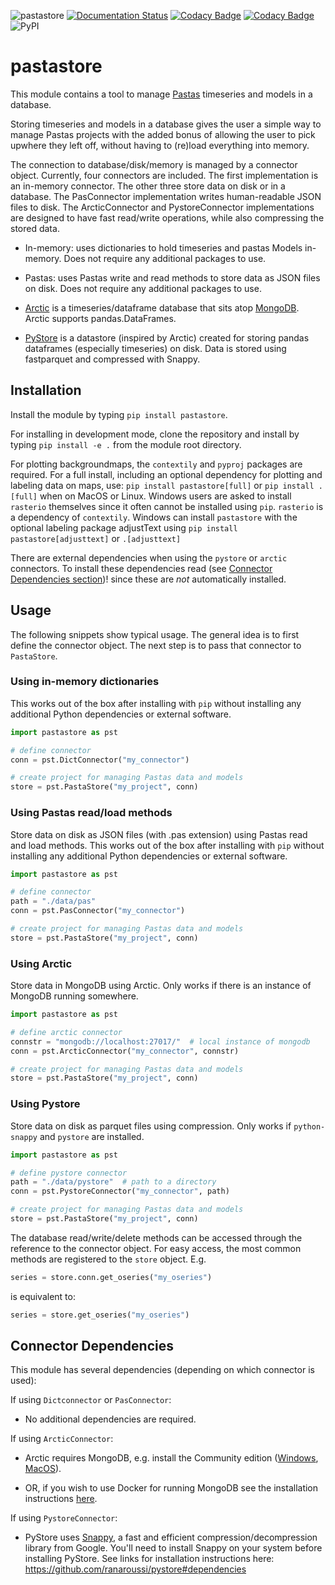 ![pastastore](https://github.com/pastas/pastastore/workflows/pastastore/badge.svg)
[![Documentation Status](https://readthedocs.org/projects/pastastore/badge/?version=latest)](https://pastastore.readthedocs.io/en/latest/?badge=latest)
[![Codacy Badge](https://api.codacy.com/project/badge/Grade/81b1e0294f5247cfa4eca657a8eebc61)](https://www.codacy.com/gh/pastas/pastastore?utm_source=github.com&utm_medium=referral&utm_content=pastas/pastastore&utm_campaign=Badge_Grade)
[![Codacy Badge](https://app.codacy.com/project/badge/Coverage/81b1e0294f5247cfa4eca657a8eebc61)](https://www.codacy.com/gh/pastas/pastastore/dashboard?utm_source=github.com&utm_medium=referral&utm_content=pastas/pastastore&utm_campaign=Badge_Coverage)
![PyPI](https://img.shields.io/pypi/v/pastastore)

# pastastore

This module contains a tool to manage
[Pastas](https://pastas.readthedocs.io/en/latest/) timeseries and models in a
database.

Storing timeseries and models in a database gives the user a simple way to
manage Pastas projects with the added bonus of allowing the user to pick
upwhere they left off, without having to (re)load everything into memory.

The connection to database/disk/memory is managed by a connector object.
Currently, four connectors are included. The first implementation is an
in-memory connector. The other three store data on disk or in a database. The
PasConnector implementation writes human-readable JSON files to disk. The
ArcticConnector and PystoreConnector implementations are designed to have fast
read/write operations, while also compressing the stored data.

-   In-memory: uses dictionaries to hold timeseries and pastas Models in-memory.
    Does not require any additional packages to use.

-   Pastas: uses Pastas write and read methods to store data as JSON files on
    disk. Does not require any additional packages to use.

-   [Arctic](https://arctic.readthedocs.io/en/latest/) is a timeseries/dataframe
    database that sits atop [MongoDB](https://www.mongodb.com). Arctic supports
    pandas.DataFrames.

-   [PyStore](https://github.com/ranaroussi/pystore) is a datastore (inspired by
    Arctic) created for storing pandas dataframes (especially timeseries) on disk.
    Data is stored using fastparquet and compressed with Snappy.

## Installation

Install the module by typing `pip install pastastore`.

For installing in development mode, clone the repository and install by typing
`pip install -e .` from the module root directory.

For plotting backgroundmaps, the `contextily` and `pyproj` packages are
required. For a full install, including an optional dependency for plotting and
labeling data on maps, use: `pip install pastastore[full]` or `pip install
.[full]` when on MacOS or Linux. Windows users are asked to install `rasterio`
themselves since it often cannot be installed using `pip`. `rasterio` is a
dependency of `contextily`. Windows can install `pastastore` with the optional
labeling package adjustText using `pip install pastastore[adjusttext]` or
`.[adjusttext]`

There are external dependencies when using the `pystore` or `arctic`
connectors. To install these dependencies read (see [Connector Dependencies
section](#dependencies))! since these are _not_ automatically installed.

## Usage

The following snippets show typical usage. The general idea is to first define
the connector object. The next step is to pass that connector to `PastaStore`.

### Using in-memory dictionaries

This works out of the box after installing with `pip` without installing any
additional Python dependencies or external software.

```python
import pastastore as pst

# define connector
conn = pst.DictConnector("my_connector")

# create project for managing Pastas data and models
store = pst.PastaStore("my_project", conn)
```

### Using Pastas read/load methods

Store data on disk as JSON files (with .pas extension) using Pastas read and
load methods. This works out of the box after installing with `pip` without
installing any additional Python dependencies or external software.

```python
import pastastore as pst

# define connector
path = "./data/pas"
conn = pst.PasConnector("my_connector")

# create project for managing Pastas data and models
store = pst.PastaStore("my_project", conn)
```

### Using Arctic

Store data in MongoDB using Arctic. Only works if there is an instance of 
MongoDB running somewhere.

```python
import pastastore as pst

# define arctic connector
connstr = "mongodb://localhost:27017/"  # local instance of mongodb
conn = pst.ArcticConnector("my_connector", connstr)

# create project for managing Pastas data and models
store = pst.PastaStore("my_project", conn)
```

### Using Pystore

Store data on disk as parquet files using compression. Only works if
`python-snappy` and `pystore` are installed.

```python
import pastastore as pst

# define pystore connector
path = "./data/pystore"  # path to a directory
conn = pst.PystoreConnector("my_connector", path)

# create project for managing Pastas data and models
store = pst.PastaStore("my_project", conn)
```

The database read/write/delete methods can be accessed through the reference to
the connector object. For easy access, the most common methods are registered
to the `store` object. E.g.

```python
series = store.conn.get_oseries("my_oseries")
```

is equivalent to:

```python
series = store.get_oseries("my_oseries")
```

## Connector Dependencies

This module has several dependencies (depending on which connector is used):

If using `Dictconnector` or `PasConnector`:

-   No additional dependencies are required.

If using `ArcticConnector`:

-   Arctic requires MongoDB, e.g. install the Community edition
    ([Windows](https://fastdl.mongodb.org/win32/mongodb-win32-x86_64-2012plus-4.2.1-signed.msi),
    [MacOS](https://fastdl.mongodb.org/osx/mongodb-macos-x86_64-4.2.1.tgz)).

-   OR, if you wish to use Docker for running MongoDB see the installation
    instructions [here](https://github.com/pastas/pastastore/tree/master/dockerfiles#running-mongodb-from-docker).

If using `PystoreConnector`:

-   PyStore uses [Snappy](http://google.github.io/snappy/), a fast and efficient
    compression/decompression library from Google. You'll need to install Snappy on
    your system before installing PyStore. See links for installation instructions
    here: <https://github.com/ranaroussi/pystore#dependencies>
